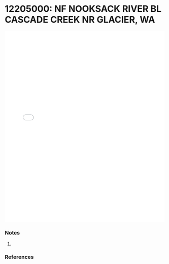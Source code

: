 # 12205000: NF NOOKSACK RIVER BL CASCADE CREEK NR GLACIER, WA

<iframe src="/distribution_estimation/_static/stations/12205000_fdc.html" width="100%" height="600" frameborder="0"></iframe>

### Notes
1. 

### References

